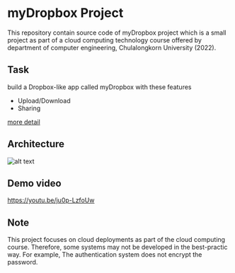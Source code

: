 # myDropbox Project

This repository contain source code of myDropbox project which is a small project as part of a cloud computing technology course offered by department of computer engineering, Chulalongkorn University (2022).

## Task
build a Dropbox-like app called myDropbox with these features
- Upload/Download
- Sharing

[more detail](https://github.com/nasri-repositories/cloudcomputing-myDropbox/blob/main/Assignment.pdf)

## Architecture
![alt text](https://github.com/nasri-repositories/cloudcomputing-myDropbox/blob/main/images/architecture.png?raw=true)

## Demo video
https://youtu.be/ju0p-LzfoUw

## Note
This project focuses on cloud deployments as part of the cloud computing course. Therefore, some systems may not be developed in the best-practic way. For example, The authentication system does not encrypt the password.
